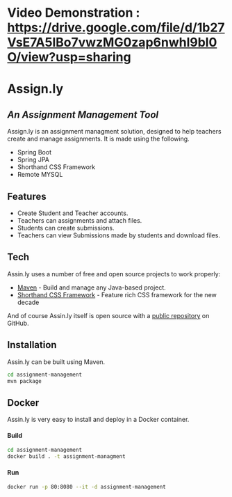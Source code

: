# Video Demonstration : https://drive.google.com/file/d/1b27VsE7A5lBo7vwzMG0zap6nwhl9bl0O/view?usp=sharing
# Assign.ly‎
## _An Assignment Management Tool_

Assign.ly‎ is an assignment managment solution, designed to help teachers create and manage assignments.
It is made using the following.
- Spring Boot
- Spring JPA
- Shorthand CSS Framework
- Remote MYSQL

## Features

- Create Student and Teacher accounts.
- Teachers can assignments and attach files.
- Students can create submissions.
- Teachers can view Submissions made by students and download files.

## Tech

Assin.ly‎ uses a number of free and open source projects to work properly:

- [Maven] -  Build and manage any Java-based project.
- [Shorthand CSS Framework] - Feature rich CSS framework for the new decade

And of course Assin.ly‎ itself is open source with a [public repository]
 on GitHub.

## Installation

Assin.ly‎ can be built using Maven.

```sh
cd assignment-management
mvn package
```

## Docker

Assin.ly‎ is very easy to install and deploy in a Docker container.

#### Build
```sh
cd assignment-management
docker build . -t assignment-managment
```
#### Run
```sh
docker run -p 80:8080 --it -d assignment-management
```

   [Shorthand CSS Framework]: <https://github.com/shorthandcss/shorthand>
   [Maven]: <https://maven.apache.org/>
   [Srping Boot]: <https://github.com/spring-projects/spring-boot>
   [public repository]: <https://github.com/upsurge0/assignment-management>


